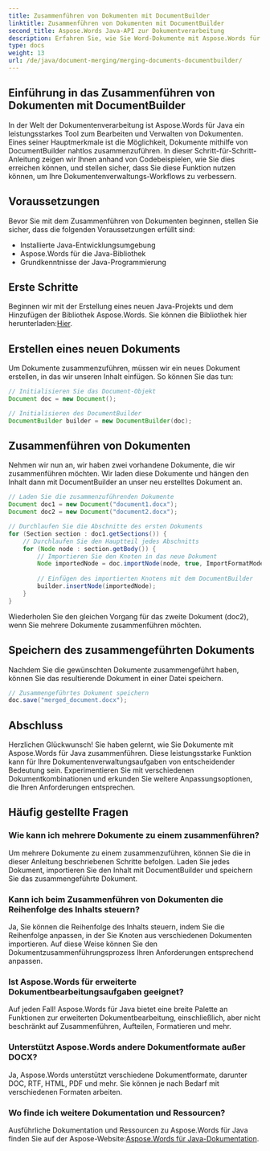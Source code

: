 ```yaml
---
title: Zusammenführen von Dokumenten mit DocumentBuilder
linktitle: Zusammenführen von Dokumenten mit DocumentBuilder
second_title: Aspose.Words Java-API zur Dokumentverarbeitung
description: Erfahren Sie, wie Sie Word-Dokumente mit Aspose.Words für Java bearbeiten. Erstellen, bearbeiten, zusammenführen und konvertieren Sie Dokumente programmgesteuert in Java.
type: docs
weight: 13
url: /de/java/document-merging/merging-documents-documentbuilder/
---
```


## Einführung in das Zusammenführen von Dokumenten mit DocumentBuilder

In der Welt der Dokumentenverarbeitung ist Aspose.Words für Java ein leistungsstarkes Tool zum Bearbeiten und Verwalten von Dokumenten. Eines seiner Hauptmerkmale ist die Möglichkeit, Dokumente mithilfe von DocumentBuilder nahtlos zusammenzuführen. In dieser Schritt-für-Schritt-Anleitung zeigen wir Ihnen anhand von Codebeispielen, wie Sie dies erreichen können, und stellen sicher, dass Sie diese Funktion nutzen können, um Ihre Dokumentenverwaltungs-Workflows zu verbessern.

## Voraussetzungen

Bevor Sie mit dem Zusammenführen von Dokumenten beginnen, stellen Sie sicher, dass die folgenden Voraussetzungen erfüllt sind:

- Installierte Java-Entwicklungsumgebung
- Aspose.Words für die Java-Bibliothek
- Grundkenntnisse der Java-Programmierung

## Erste Schritte

 Beginnen wir mit der Erstellung eines neuen Java-Projekts und dem Hinzufügen der Bibliothek Aspose.Words. Sie können die Bibliothek hier herunterladen:[Hier](https://releases.aspose.com/words/java/).

## Erstellen eines neuen Dokuments

Um Dokumente zusammenzuführen, müssen wir ein neues Dokument erstellen, in das wir unseren Inhalt einfügen. So können Sie das tun:

```java
// Initialisieren Sie das Document-Objekt
Document doc = new Document();

// Initialisieren des DocumentBuilder
DocumentBuilder builder = new DocumentBuilder(doc);
```

## Zusammenführen von Dokumenten

Nehmen wir nun an, wir haben zwei vorhandene Dokumente, die wir zusammenführen möchten. Wir laden diese Dokumente und hängen den Inhalt dann mit DocumentBuilder an unser neu erstelltes Dokument an.

```java
// Laden Sie die zusammenzuführenden Dokumente
Document doc1 = new Document("document1.docx");
Document doc2 = new Document("document2.docx");

// Durchlaufen Sie die Abschnitte des ersten Dokuments
for (Section section : doc1.getSections()) {
    // Durchlaufen Sie den Hauptteil jedes Abschnitts
    for (Node node : section.getBody()) {
        // Importieren Sie den Knoten in das neue Dokument
        Node importedNode = doc.importNode(node, true, ImportFormatMode.KEEP_SOURCE_FORMATTING);
        
        // Einfügen des importierten Knotens mit dem DocumentBuilder
        builder.insertNode(importedNode);
    }
}
```

Wiederholen Sie den gleichen Vorgang für das zweite Dokument (doc2), wenn Sie mehrere Dokumente zusammenführen möchten.

## Speichern des zusammengeführten Dokuments

Nachdem Sie die gewünschten Dokumente zusammengeführt haben, können Sie das resultierende Dokument in einer Datei speichern.

```java
// Zusammengeführtes Dokument speichern
doc.save("merged_document.docx");
```

## Abschluss

Herzlichen Glückwunsch! Sie haben gelernt, wie Sie Dokumente mit Aspose.Words für Java zusammenführen. Diese leistungsstarke Funktion kann für Ihre Dokumentenverwaltungsaufgaben von entscheidender Bedeutung sein. Experimentieren Sie mit verschiedenen Dokumentkombinationen und erkunden Sie weitere Anpassungsoptionen, die Ihren Anforderungen entsprechen.

## Häufig gestellte Fragen

### Wie kann ich mehrere Dokumente zu einem zusammenführen?

Um mehrere Dokumente zu einem zusammenzuführen, können Sie die in dieser Anleitung beschriebenen Schritte befolgen. Laden Sie jedes Dokument, importieren Sie den Inhalt mit DocumentBuilder und speichern Sie das zusammengeführte Dokument.

### Kann ich beim Zusammenführen von Dokumenten die Reihenfolge des Inhalts steuern?

Ja, Sie können die Reihenfolge des Inhalts steuern, indem Sie die Reihenfolge anpassen, in der Sie Knoten aus verschiedenen Dokumenten importieren. Auf diese Weise können Sie den Dokumentzusammenführungsprozess Ihren Anforderungen entsprechend anpassen.

### Ist Aspose.Words für erweiterte Dokumentbearbeitungsaufgaben geeignet?

Auf jeden Fall! Aspose.Words für Java bietet eine breite Palette an Funktionen zur erweiterten Dokumentbearbeitung, einschließlich, aber nicht beschränkt auf Zusammenführen, Aufteilen, Formatieren und mehr.

### Unterstützt Aspose.Words andere Dokumentformate außer DOCX?

Ja, Aspose.Words unterstützt verschiedene Dokumentformate, darunter DOC, RTF, HTML, PDF und mehr. Sie können je nach Bedarf mit verschiedenen Formaten arbeiten.

### Wo finde ich weitere Dokumentation und Ressourcen?

 Ausführliche Dokumentation und Ressourcen zu Aspose.Words für Java finden Sie auf der Aspose-Website:[Aspose.Words für Java-Dokumentation](https://reference.aspose.com/words/java/).
